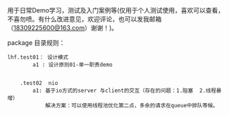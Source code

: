 用于日常Demo学习，测试及入门案例等(仅用于个人测试使用，喜欢可以查看，不喜勿喷。有什么改进意见，欢迎评论，也可以发我邮箱（18309225600@163.com）谢谢！)。

package 目录规则：

    lhf.test01： 设计模式
            a1 : 设计原则01-单一职责demo


        .test02  nio
            a1: 基于io方式的server 与client的交互（存在的问题：1.阻塞  2.线程暴增）
                解决方案：可以使用线程池优化第二点，多余的请求在queue中排队等候。

